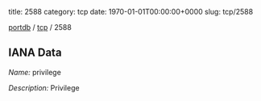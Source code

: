 title: 2588
category: tcp
date: 1970-01-01T00:00:00+0000
slug: tcp/2588

[portdb](/) / [tcp](/category/tcp.html) / 2588


## IANA Data

_Name:_ privilege

_Description:_ Privilege


